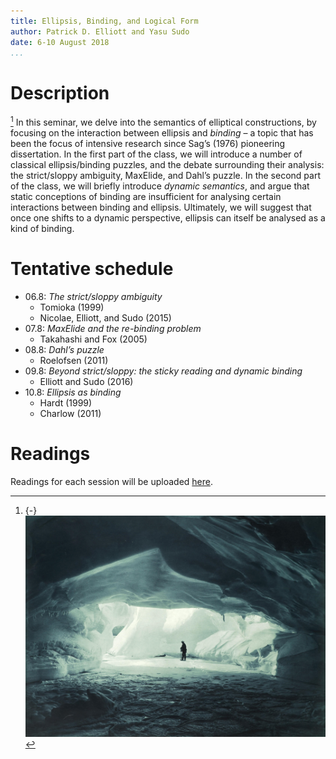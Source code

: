 ```yaml
---
title: Ellipsis, Binding, and Logical Form
author: Patrick D. Elliott and Yasu Sudo
date: 6-10 August 2018
...
```


# Description

[^mn]: {-} ![](/images/arctic2.jpg)

[^mn] In this seminar, we delve into the semantics of elliptical constructions, by focusing on the interaction between ellipsis and *binding* – a topic that has been the focus of intensive research since Sag’s (1976) pioneering dissertation. In the first part of the class, we will introduce a number of classical ellipsis/binding puzzles, and the debate surrounding their analysis: the strict/sloppy ambiguity, MaxElide, and Dahl’s puzzle. In the second part of the class, we will briefly introduce *dynamic semantics*, and argue that static conceptions of binding are insufficient for analysing certain interactions between binding and ellipsis. Ultimately, we will suggest that once one shifts to a dynamic perspective, ellipsis can itself be analysed as a kind of binding.

# Tentative schedule

 - 06.8: *The strict/sloppy ambiguity*  
   - Tomioka (1999)
   - Nicolae, Elliott, and Sudo (2015)
 - 07.8: *MaxElide and the re-binding problem*  
   - Takahashi and Fox (2005)
 - 08.8: *Dahl’s puzzle*
   - Roelofsen (2011)
 - 09.8: *Beyond strict/sloppy: the sticky reading and dynamic binding*
   - Elliott and Sudo (2016)
 - 10.8: *Ellipsis as binding*
   - Hardt (1999)
   - Charlow (2011)
   
# Readings

Readings for each session will be uploaded [here](https://keybase.pub/patrl/egg2018/ellipsisBinding/).
